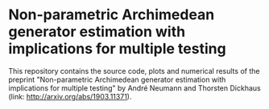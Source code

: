 # Non-parametric Archimedean generator estimation with implications for multiple testing
This repository contains the source code, plots and numerical results of the preprint "Non-parametric Archimedean generator estimation with implications for multiple testing" by André Neumann and Thorsten Dickhaus (link: http://arxiv.org/abs/1903.11371).
